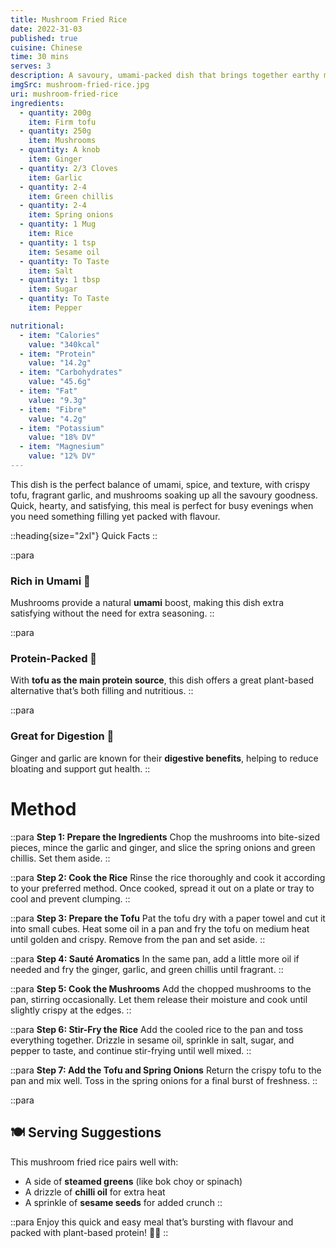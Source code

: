 ```yaml
---
title: Mushroom Fried Rice
date: 2022-31-03
published: true
cuisine: Chinese
time: 30 mins
serves: 3
description: A savoury, umami-packed dish that brings together earthy mushrooms, crispy tofu, and fragrant aromatics, all stir-fried to perfection with fluffy rice. This quick and hearty meal is balanced with spice, sweetness, and a hint of sesame for a satisfying, restaurant-quality dish at home.
imgSrc: mushroom-fried-rice.jpg
uri: mushroom-fried-rice
ingredients:
  - quantity: 200g
    item: Firm tofu
  - quantity: 250g
    item: Mushrooms
  - quantity: A knob
    item: Ginger
  - quantity: 2/3 Cloves
    item: Garlic
  - quantity: 2-4
    item: Green chillis
  - quantity: 2-4
    item: Spring onions
  - quantity: 1 Mug
    item: Rice
  - quantity: 1 tsp
    item: Sesame oil
  - quantity: To Taste
    item: Salt
  - quantity: 1 tbsp
    item: Sugar
  - quantity: To Taste
    item: Pepper

nutritional:
  - item: "Calories"
    value: "340kcal"
  - item: "Protein"
    value: "14.2g"
  - item: "Carbohydrates"
    value: "45.6g"
  - item: "Fat"
    value: "9.3g"
  - item: "Fibre"
    value: "4.2g"
  - item: "Potassium"
    value: "18% DV"
  - item: "Magnesium"
    value: "12% DV"
---
```


This dish is the perfect balance of umami, spice, and texture, with crispy tofu, fragrant garlic, and mushrooms soaking up all the savoury goodness. Quick, hearty, and satisfying, this meal is perfect for busy evenings when you need something filling yet packed with flavour.

::heading{size="2xl"}
Quick Facts
::

::para
### **Rich in Umami** 🍄
Mushrooms provide a natural **umami** boost, making this dish extra satisfying without the need for extra seasoning.
::

::para
### **Protein-Packed** 💪
With **tofu as the main protein source**, this dish offers a great plant-based alternative that’s both filling and nutritious.
::

::para
### **Great for Digestion** 🌿
Ginger and garlic are known for their **digestive benefits**, helping to reduce bloating and support gut health.
::

# Method

::para
**Step 1: Prepare the Ingredients**
Chop the mushrooms into bite-sized pieces, mince the garlic and ginger, and slice the spring onions and green chillis. Set them aside.
::

::para
**Step 2: Cook the Rice**
Rinse the rice thoroughly and cook it according to your preferred method. Once cooked, spread it out on a plate or tray to cool and prevent clumping.
::

::para
**Step 3: Prepare the Tofu**
Pat the tofu dry with a paper towel and cut it into small cubes. Heat some oil in a pan and fry the tofu on medium heat until golden and crispy. Remove from the pan and set aside.
::

::para
**Step 4: Sauté Aromatics**
In the same pan, add a little more oil if needed and fry the ginger, garlic, and green chillis until fragrant.
::

::para
**Step 5: Cook the Mushrooms**
Add the chopped mushrooms to the pan, stirring occasionally. Let them release their moisture and cook until slightly crispy at the edges.
::

::para
**Step 6: Stir-Fry the Rice**
Add the cooled rice to the pan and toss everything together. Drizzle in sesame oil, sprinkle in salt, sugar, and pepper to taste, and continue stir-frying until well mixed.
::

::para
**Step 7: Add the Tofu and Spring Onions**
Return the crispy tofu to the pan and mix well. Toss in the spring onions for a final burst of freshness.
::

::para
## 🍽 **Serving Suggestions**
This mushroom fried rice pairs well with:

- A side of **steamed greens** (like bok choy or spinach)
- A drizzle of **chilli oil** for extra heat
- A sprinkle of **sesame seeds** for added crunch
::

::para
Enjoy this quick and easy meal that’s bursting with flavour and packed with plant-based protein! 🌱🍚
::


